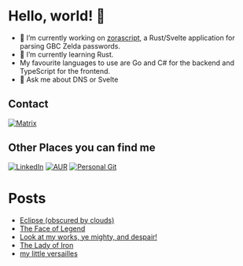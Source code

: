 # Hello, world! 👋

- 🔭 I’m currently working on [zorascript](https://github.com/RosstheRoss/zorascript), a Rust/Svelte application for parsing GBC Zelda passwords.
- 🌱 I’m currently learning Rust.
- My favourite languages to use are Go and C# for the backend and TypeScript for the frontend.
- 💬 Ask me about DNS or Svelte

## Contact
[![Matrix](https://img.shields.io/badge/Matrix-%40me%3Amattstrapp.net-green?style=for-the-badge&logo=matrix)](https://matrix.to/#/@me:mattstrapp.net)

## Other Places you can find me
[![LinkedIn](https://img.shields.io/badge/LinkedIn-blue?style=for-the-badge&logo=linkedin)](https://www.linkedin.com/in/mattstrapp/)
[![AUR](https://img.shields.io/badge/AUR-grey?style=for-the-badge&logo=archlinux)](https://aur.archlinux.org/account/RossTheRoss)
[![Personal Git](https://img.shields.io/badge/Personal%20Git-black?style=for-the-badge&logo=git)](https://git.mattstrapp.net/)

# Posts
<!-- BLOG-POST-LIST:START -->
- [Eclipse &lpar;obscured by clouds&rpar;](https://mattstrapp.net/posts/eclipse-obscured-by-clouds/)
- [The Face of Legend](https://mattstrapp.net/posts/the-face-that-mesmorises-all/)
- [Look at my works, ye mighty, and despair!](https://mattstrapp.net/posts/the-emperor-lies/)
- [The Lady of Iron](https://mattstrapp.net/posts/la-dame-de-fer/)
- [my little versailles](https://mattstrapp.net/posts/my-little-versailles/)
<!-- BLOG-POST-LIST:END -->


<!--
**RosstheRoss/RossTheRoss** is a ✨ _special_ ✨ repository because its `README.md` (this file) appears on your GitHub profile.

Here are some ideas to get you started:

- 🔭 I’m currently working on ...
- 🌱 I’m currently learning ...
- 👯 I’m looking to collaborate on ...
- 🤔 I’m looking for help with ...
- 💬 Ask me about ...
- 📫 How to reach me: ...
- 😄 Pronouns: ...
- ⚡ Fun fact: ...
-->

